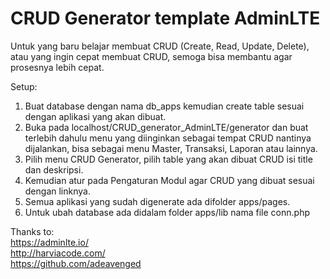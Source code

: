 # CRUD Generator template AdminLTE
Untuk yang baru belajar membuat CRUD (Create, Read, Update, Delete), atau yang ingin cepat membuat CRUD, semoga bisa membantu agar prosesnya lebih cepat.

Setup:
1. Buat database dengan nama db_apps kemudian create table sesuai dengan aplikasi yang akan dibuat.
2. Buka pada localhost/CRUD_generator_AdminLTE/generator dan buat terlebih dahulu menu yang diinginkan sebagai tempat CRUD nantinya dijalankan, bisa sebagai menu Master, Transaksi, Laporan atau lainnya.<br/>
3. Pilih menu CRUD Generator, pilih table yang akan dibuat CRUD isi title dan deskripsi.<br/>
4. Kemudian atur pada Pengaturan Modul agar CRUD yang dibuat sesuai dengan linknya.<br/>
5. Semua aplikasi yang sudah digenerate ada difolder apps/pages.<br/>
6. Untuk ubah database ada didalam folder apps/lib nama file conn.php

Thanks to: <br/>
https://adminlte.io/ <br/>
http://harviacode.com/ <br/>
https://github.com/adeavenged
